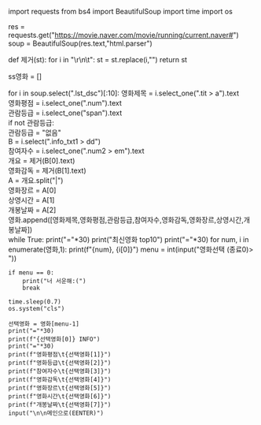 import requests
from bs4 import BeautifulSoup
import time
import os

res = requests.get("https://movie.naver.com/movie/running/current.naver#")
soup = BeautifulSoup(res.text,"html.parser")

def 제거(st):
    for i in "\r\n\t":
        st = st.replace(i,"")
    return st

ss영화 = []

for i in soup.select(".lst_dsc")[:10]:
    영화제목 = i.select_one(".tit > a").text    
    영화평점 = i.select_one(".num").text        
    관람등급 = i.select_one("span").text        
    if not 관람등급:        
        관람등급 = "없음"     
    B = i.select(".info_txt1 > dd")     
    참여자수 = i.select_one(".num2 > em").text      
    개요 = 제거(B[0].text)      
    영화감독 = 제거(B[1].text)        
    A = 개요.split("|")       
    영화장르 = A[0]     
    상영시간 = A[1]     
    개봉날짜 = A[2]     
    영화.append([영화제목,영화평점,관람등급,참여자수,영화감독,영화장르,상영시간,개봉날짜])        
while True:
    print("="*30)
    print("최신영화 top10")
    print("="*30)
    for num, i in enumerate(영화,1):
        print(f"{num}, {i[0]}")
    menu = int(input("영화선택 (종료0)> "))

    if menu == 0:
        print("너 서운해:(")
        break
    
    time.sleep(0.7)
    os.system("cls")

    선택영화 = 영화[menu-1]
    print("="*30)
    print(f"{선택영화[0]} INFO")
    print("="*30)
    print(f"영화평점\t{선택영화[1]}")
    print(f"영화등급\t{선택영화[2]}")
    print(f"참여자수\t{선택영화[3]}")
    print(f"영화감독\t{선택영화[4]}")
    print(f"영화장르\t{선택영화[5]}")
    print(f"영화시간\t{선택영화[6]}")
    print(f"개봉날짜\t{선택영화[7]}")
    input("\n\n메인으로(EENTER)")
